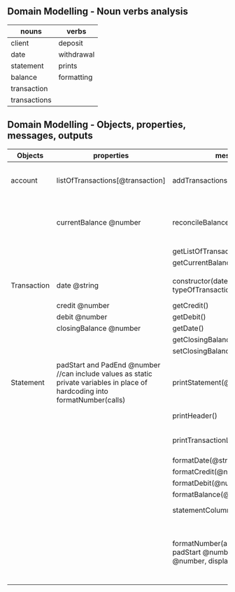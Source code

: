 ## Domain Modelling - Noun verbs analysis

| nouns        | verbs      |
| ------------ | ---------- |
| client       | deposit    |
| date         | withdrawal |
| statement    | prints     |
| balance      | formatting |
| transaction  |            |
| transactions |            |

## Domain Modelling - Objects, properties, messages, outputs

| Objects     | properties                                                                                                                   | messages                                                                             | outputs                                                                                                                                                                 |
| ----------- | ---------------------------------------------------------------------------------------------------------------------------- | ------------------------------------------------------------------------------------ | ----------------------------------------------------------------------------------------------------------------------------------------------------------------------- |
| account     | listOfTransactions[@transaction]                                                                                             | addTransactions(@transaction)                                                        | @void // calls updateBalances(@transaction) adds transaction to listOfTransactions[]                                                                                    |
|             | currentBalance @number                                                                                                       | reconcileBalances(@transaction)                                                      | @void //Updates transaction.closingBalance and account.currentBalance based on the transaction's details.                                                               |
|             |                                                                                                                              | getListOfTransactions()                                                              | @listOfTransactions[]                                                                                                                                                   |
|             |                                                                                                                              | getCurrentBalance()                                                                  | @currentBalance                                                                                                                                                         |
|             |                                                                                                                              |                                                                                      |                                                                                                                                                                         |
| Transaction | date @string                                                                                                                 | constructor(date@str, amount@, typeOfTransaction@string)                             | @void //sets transaction's date, credit and debit properties on creation                                                                                                |
|             | credit @number                                                                                                               | getCredit()                                                                          | @credit                                                                                                                                                                 |
|             | debit @number                                                                                                                | getDebit()                                                                           | @debit                                                                                                                                                                  |
|             | closingBalance @number                                                                                                       | getDate()                                                                            | @date                                                                                                                                                                   |
|             |                                                                                                                              | getClosingBalance()                                                                  | @closingBalance                                                                                                                                                         |
|             |                                                                                                                              | setClosingBalance(@number)                                                           | @void                                                                                                                                                                   |
|             |                                                                                                                              |                                                                                      |                                                                                                                                                                         |
| Statement   | padStart and PadEnd @number //can include values as static private variables in place of hardcoding into formatNumber(calls) | printStatement(@listOfTransactions)                                                  | @void //ensures log the listOfTransactions to console in the right order with header                                                                                    |
|             |                                                                                                                              | printHeader()                                                                        | @void //log column headers to console                                                                                                                                   |
|             |                                                                                                                              | printTransactionLine(@transaction)                                                   | @void // log the formatted transaction information to console                                                                                                           |
|             |                                                                                                                              | formatDate(@string)                                                                  | @string                                                                                                                                                                 |
|             |                                                                                                                              | formatCredit(@number)                                                                | @string                                                                                                                                                                 |
|             |                                                                                                                              | formatDebit(@number)                                                                 | @string                                                                                                                                                                 |
|             |                                                                                                                              | formatBalance(@number)                                                               | @string                                                                                                                                                                 |
|             |                                                                                                                              | statementColumn()                                                                    | @string // i.e. return two vertical lines                                                                                                                               |
|             |                                                                                                                              | formatNumber(amount @number, padStart @number, padEnd @number, displayZero @boolean) | @string //provide a function that will pad the number provided in the appropriate way. Reduces the need for other format calls such as formatCredit() to reproduce code |
